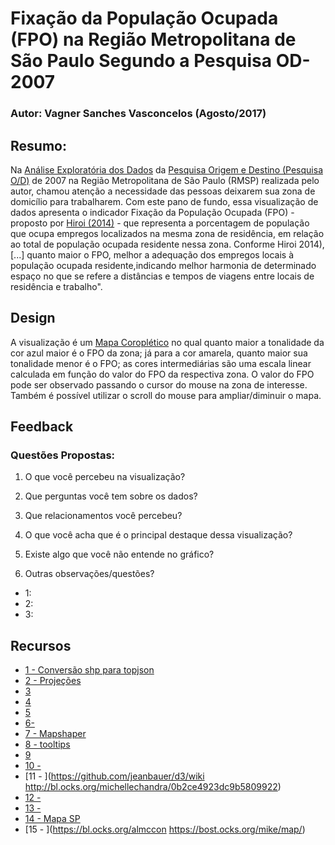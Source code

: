 # Fixação da População Ocupada (FPO) na Região Metropolitana de São Paulo Segundo a Pesquisa OD-2007

### Autor: Vagner Sanches Vasconcelos (Agosto/2017)


## Resumo:
Na [Análise Exploratória dos Dados](http://nbviewer.jupyter.org/github/vsvasconcelos/EDA-R/blob/master/projecttemplatebr_vagner-rev4.html) da [Pesquisa Origem e Destino (Pesquisa O/D)](https://transparencia.metrosp.com.br/dataset/pesquisa-origem-e-destino/resource/dd9382bf-fbbe-4ca4-bd32-bf6150a59c4b) de 2007 na Região Metropolitana de São Paulo (RMSP) realizada pelo autor, chamou atenção a necessidade das 
pessoas deixarem sua zona de domicílio para trabalharem. Com este pano de fundo, essa visualização de dados apresenta o indicador Fixação da População Ocupada (FPO) - proposto por [Hiroi (2014)](http://www.aeamesp.org.br/biblioteca/stm/20smtf1410Tt11rl.pdf) -  que representa a porcentagem de população que ocupa empregos localizados na mesma zona de residência, em relação ao total de população ocupada residente nessa zona. Conforme Hiroi 2014), [...] quanto maior o FPO, melhor a adequação dos empregos locais à população ocupada residente,indicando melhor harmonia de determinado espaço no que se refere a distâncias e tempos de viagens entre locais de residência e trabalho".

## Design
A visualização é um [Mapa Coroplético](https://pt.wikipedia.org/wiki/Mapa_coropl%C3%A9tico) no qual quanto maior a tonalidade da cor azul maior é o FPO da zona; já para a cor amarela, quanto maior sua tonalidade menor é o FPO; as cores intermediárias são uma escala linear calculada em função do valor do FPO da respectiva zona.
O valor do FPO pode ser observado passando o cursor do mouse na zona de interesse. Também é possível utilizar o scroll do mouse para ampliar/diminuir o mapa.


## Feedback
### Questões Propostas:
1) O que você percebeu na visualização?

2) Que perguntas você tem sobre os dados?

3) Que relacionamentos você percebeu?

4) O que você acha que é o principal destaque dessa visualização?

5) Existe algo que você não entende no gráfico?

6) Outras observações/questões?

* 1: 
* 2:
* 3:

## Recursos

* [1 - Conversão shp para topjson](https://github.com/mbloch/mapshaper/issues/96)
* [2 - Projeções](https://wiki.osgeo.org/wiki/Brazilian_Coordinate_Reference_Systems)
* [3](https://medium.com/@aendrew/creating-topojson-using-d3-v4-10838d1a9538)
* [4](https://d3-geomap.github.io/docs/creating-topojson-files/)
* [5](https://stackoverflow.com/questions/17267248/)
* [6- ](how-where-do-i-get-geojson-data-for-states-provinces-and-administrative-region)
* [7 - Mapshaper](http://mapshaper.org/)
* [8 - tooltips](https://github.com/zeroviscosity/d3-js-step-by-step/blob/master/step-5-adding-tooltips.html)
* [9](http://alignedleft.com/tutorials/d3/)
* [10 - ](http://homepages.dcc.ufmg.br/~yussif/visdados/visbdgeod3js/desenvolvendomapas.html)
* [11 - ](https://github.com/jeanbauer/d3/wiki http://bl.ocks.org/michellechandra/0b2ce4923dc9b5809922)
* [12 - ](https://ben.balter.com/2013/06/26/how-to-convert-shapefiles-to-geojson-for-use-on-github/)
* [13 -](http://www.seithenin.com/d3.html)
* [14 - Mapa SP ](http://bl.ocks.org/helderdarocha/7d572d6e32266b932b4e4fabb3be7c08 (São Paulo))
* [15 - ](https://bl.ocks.org/almccon https://bost.ocks.org/mike/map/)